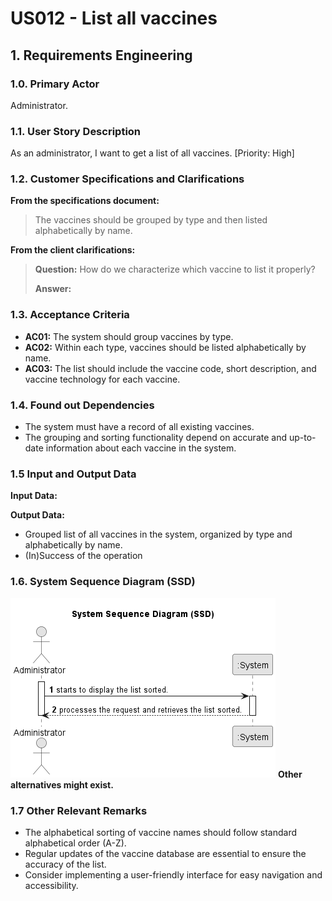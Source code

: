 # US012 - List all vaccines

## 1. Requirements Engineering

### 1.0. Primary Actor

Administrator.

### 1.1. User Story Description

As an administrator, I want to get a list of all vaccines. [Priority: High]

### 1.2. Customer Specifications and Clarifications

**From the specifications document:**

>  The vaccines should be grouped by type and then listed alphabetically by name.

**From the client clarifications:**

> **Question:** How do we characterize which vaccine to list it properly?
> 
> **Answer:** 
> 

### 1.3. Acceptance Criteria

* **AC01:** The system should group vaccines by type.
* **AC02:** Within each type, vaccines should be listed alphabetically by name.
* **AC03:** The list should include the vaccine code, short description, and vaccine technology for each vaccine.

### 1.4. Found out Dependencies

* The system must have a record of all existing vaccines.
* The grouping and sorting functionality depend on accurate and up-to-date information about each vaccine in the system.

### 1.5 Input and Output Data

**Input Data:**

**Output Data:**

* Grouped list of all vaccines in the system, organized by type and alphabetically by name.
* (In)Success of the operation

### 1.6. System Sequence Diagram (SSD)

![US012-SSD.png](puml%2Fpng%2FUS012-SSD.png)
**Other alternatives might exist.**

### 1.7 Other Relevant Remarks

* The alphabetical sorting of vaccine names should follow standard alphabetical order (A-Z).
* Regular updates of the vaccine database are essential to ensure the accuracy of the list.
* Consider implementing a user-friendly interface for easy navigation and accessibility.